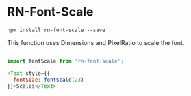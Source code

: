 # RN-Font-Scale

`npm install rn-font-scale --save`

This function uses Dimensions and PixelRatio to scale the font.

```js

import fontScale from 'rn-font-scale';

<Text style={{
  fontSize: fontScale(23)
}}>Scales</Text>

```
